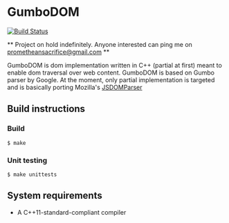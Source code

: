 # GumboDOM

[![Build Status](https://travis-ci.org/prometheansacrifice/gumbo-dom.svg?branch=master)](https://travis-ci.org/prometheansacrifice/gumbo-dom)

** Project on hold indefinitely. Anyone interested can ping me on prometheansacrifice@gmail.com **

GumboDOM is dom implementation written in C++ (partial at first) meant to enable dom traversal over web content. GumboDOM is based on Gumbo parser by Google. At the moment, only partial implementation is targeted and is basically porting Mozilla's [JSDOMParser](https://github.com/mozilla/readability/blob/master/JSDOMParser.js)

## Build instructions

### Build

    $ make

### Unit testing

    $ make unittests

## System requirements
- A C++11-standard-compliant compiler
